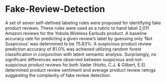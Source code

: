 # Fake-Review-Detection

A set of seven self-defined labeling rules were proposed for identifying fake product reviews. These rules were used as a rubric to hand label 2,011 Amazon reviews for the Yobola Wireless Earbuds product. A baseline accuracy rate for predicting a given review’s label by guessing only ‘Not Suspicious’ was determined  to be 75.83%. A suspicious product review prediction accuracy of 81.0% was achieved utilizing random forest classification in conjunction with latent semantic analysis. Surprisingly, no significant differences  were observed between suspicious and not-suspicious product reviews for both Vader (Hutto, C.J. & Gilbert, E.E) determined product review sentiment and average product review ratings suggesting the complexity of fake review detection. 

